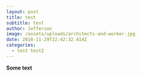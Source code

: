 ```yaml
---
layout: post
title: test
subtitle: test
author: Jefferson
image: /assets/uploads/architects-and-worker.jpg
date: 2018-11-29T22:42:32.414Z
categories:
  - test test2
---
```

**Some text**
